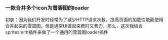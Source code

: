 ### 一款合并多个icon为雪碧图的loader
初衷：因为我们开发时经常为了减少HTTP请求次数，提高页面的加载性能而使用合并起来的雪碧图，但是通常UI做起来费时又费力，那么，这次我结合spritesmith插件来做了一个通用的雪碧图loader插件
